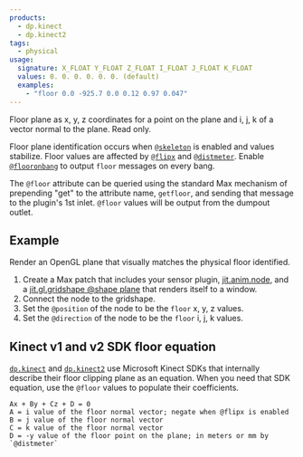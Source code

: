 ```yaml
---
products:
  - dp.kinect
  - dp.kinect2
tags:
  - physical
usage:
  signature: X_FLOAT Y_FLOAT Z_FLOAT I_FLOAT J_FLOAT K_FLOAT
  values: 0. 0. 0. 0. 0. 0. (default)
  examples:
    - "floor 0.0 -925.7 0.0 0.12 0.97 0.047"
---
```


Floor plane as x, y, z coordinates for a point on the plane
and i, j, k of a vector normal to the plane. Read only.

Floor plane identification occurs when [`@skeleton`](skeleton.md) is enabled and
values stabilize. Floor values are affected by [`@flipx`](flipx.md)
and [`@distmeter`](distmeter.md). Enable [`@flooronbang`](flooronbang.md)
to output `floor` messages on every bang.

The `@floor` attribute can be queried using the standard Max mechanism
of prepending "get" to the attribute name, `getfloor`, and sending that message
to the plugin's 1st inlet. `@floor` values will be output from the dumpout outlet.

## Example

Render an OpenGL plane that visually matches the physical floor identified.

1. Create a Max patch that includes your sensor plugin,
   [jit.anim.node](https://docs.cycling74.com/max7/refpages/jit.anim.node),
   and a [jit.gl.gridshape @shape plane](https://docs.cycling74.com/max7/refpages/jit.gl.gridshape)
   that renders itself to a window.
2. Connect the node to the gridshape.
3. Set the `@position` of the node to be the `floor` x, y, z values.
4. Set the `@direction` of the node to be the `floor` i, j, k values.

## Kinect v1 and v2 SDK floor equation

[`dp.kinect`](../dp.kinect.md) and [`dp.kinect2`](../dp.kinect2.md) use
Microsoft Kinect SDKs that internally describe their floor clipping plane
as an equation. When you need that SDK equation, use the `@floor` values
to populate their coefficients.

```
Ax + By + Cz + D = 0
A = i value of the floor normal vector; negate when @flipx is enabled 
B = j value of the floor normal vector 
C = k value of the floor normal vector 
D = -y value of the floor point on the plane; in meters or mm by `@distmeter`
```

